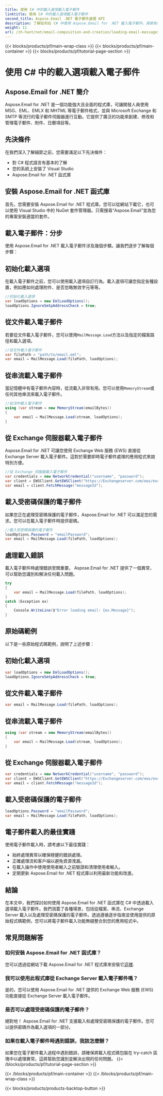 ```yaml
---
title: 使用 C# 中的載入選項載入電子郵件
linktitle: 使用 C# 中的載入選項載入電子郵件
second_title: Aspose.Email .NET 電子郵件處理 API
description: 了解如何在 C# 中使用 Aspose.Email for .NET 載入電子郵件。探索有效電子郵件處理的逐步指南和原始程式碼範例。
weight: 11
url: /zh-hant/net/email-composition-and-creation/loading-email-messages-with-load-options-in-csharp/
---
```


{{< blocks/products/pf/main-wrap-class >}}
{{< blocks/products/pf/main-container >}}
{{< blocks/products/pf/tutorial-page-section >}}

# 使用 C# 中的載入選項載入電子郵件


## Aspose.Email for .NET 簡介

Aspose.Email for .NET 是一個功能強大且全面的程式庫，可讓開發人員使用 MSG、EML、EMLX 和 MHTML 等電子郵件格式，並與 Microsoft Exchange 和 SMTP 等流行的電子郵件伺服器進行互動。它提供了廣泛的功能來創建、修改和管理電子郵件、附件、日曆項目等。

## 先決條件

在我們深入了解細節之前，您需要滿足以下先決條件：

- 對 C# 程式語言有基本的了解
- 您的系統上安裝了 Visual Studio
- Aspose.Email for .NET 函式庫

## 安裝 Aspose.Email for .NET 函式庫

首先，您需要安裝 Aspose.Email for .NET 程式庫。您可以從網站下載它，也可以使用 Visual Studio 中的 NuGet 套件管理器。只需搜尋“Aspose.Email”並為您的專案安裝適當的套件。

## 載入電子郵件：分步

使用 Aspose.Email for .NET 載入電子郵件涉及幾個步驟。讓我們逐步了解每個步驟：

## 初始化載入選項

在載入電子郵件之前，您可以使用載入選項自訂行為。載入選項可讓您指定各種設置，例如應如何處理附件、是否忽略無效字元等等。

```csharp
//初始化載入選項
var loadOptions = new EmlLoadOptions();
loadOptions.IgnoreSmtpAddressCheck = true;
```

## 從文件載入電子郵件

若要從文件載入電子郵件，您可以使用`MailMessage.Load`方法以及指定的檔案路徑和載入選項。

```csharp
//從文件載入電子郵件
var filePath = "path/to/email.eml";
var email = MailMessage.Load(filePath, loadOptions);
```

## 從串流載入電子郵件

當記憶體中有電子郵件內容時，從流載入非常有用。您可以使用`MemoryStream`或任何其他串流來載入電子郵件。

```csharp
//從流中載入電子郵件
using (var stream = new MemoryStream(emailBytes))
{
    var email = MailMessage.Load(stream, loadOptions);
}
```

## 從 Exchange 伺服器載入電子郵件

Aspose.Email for .NET 可讓您使用 Exchange Web 服務 (EWS) 直接從 Exchange Server 載入電子郵件。這對於需要即時電子郵件處理的應用程式來說特別方便。

```csharp
//從 Exchange 伺服器載入電子郵件
var credentials = new NetworkCredential("username", "password");
var client = EWSClient.GetEWSClient("https://Exchangeserver.com/ews/exchange.asmx”，憑證）；
var email = client.FetchMessage("messageId");
```

## 載入受密碼保護的電子郵件

如果您正在處理受密碼保護的電子郵件，Aspose.Email for .NET 可以滿足您的需求。您可以在載入電子郵件時提供密碼。

```csharp
//載入受密碼保護的電子郵件
loadOptions.Password = "emailPassword";
var email = MailMessage.Load(filePath, loadOptions);
```

## 處理載入錯誤

載入電子郵件時處理錯誤至關重要。 Aspose.Email for .NET 提供了一個異常，可以幫助您識別和解決任何載入問題。

```csharp
try
{
    var email = MailMessage.Load(filePath, loadOptions);
}
catch (Exception ex)
{
    Console.WriteLine($"Error loading email: {ex.Message}");
}
```

## 原始碼範例

以下是一些原始程式碼範例，說明了上述步驟：

## 初始化載入選項

```csharp
var loadOptions = new EmlLoadOptions();
loadOptions.IgnoreSmtpAddressCheck = true;
```

## 從文件載入電子郵件

```csharp
var email = MailMessage.Load(filePath, loadOptions);
```

## 從串流載入電子郵件

```csharp
using (var stream = new MemoryStream(emailBytes))
{
    var email = MailMessage.Load(stream, loadOptions);
}
```

## 從 Exchange 伺服器載入電子郵件

```csharp
var credentials = new NetworkCredential("username", "password");
var client = EWSClient.GetEWSClient("https://Exchangeserver.com/ews/exchange.asmx”，憑證）；
var email = client.FetchMessage("messageId");
```

## 載入受密碼保護的電子郵件

```csharp
loadOptions.Password = "emailPassword";
var email = MailMessage.Load(filePath, loadOptions);
```

## 電子郵件載入的最佳實踐

使用電子郵件載入時，請考慮以下最佳實踐：

- 始終處理異常以確保穩健的錯誤處理。
- 正確處理流和客戶端以避免資源洩漏。
- 在載入操作中使用使用者輸入之前驗證和清理使用者輸入。
- 定期更新 Aspose.Email for .NET 程式庫以利用最新功能和改進。

## 結論

在本文中，我們探討如何使用 Aspose.Email for .NET 函式庫在 C# 中透過載入選項載入電子郵件。我們涵蓋了各種場景，包括從檔案、串流、Exchange Server 載入以及處理受密碼保護的電子郵件。透過遵循逐步指南並使用提供的原始程式碼範例，您可以將電子郵件載入功能無縫整合到您的應用程式中。

## 常見問題解答

### 如何安裝 Aspose.Email for .NET 函式庫？

您可以透過從網站下載 Aspose.Email for .NET 程式庫來安裝它[這裡](https://releases.aspose.com/email/net).

### 我可以使用此程式庫從 Exchange Server 載入電子郵件嗎？

是的，您可以使用 Aspose.Email for .NET 提供的 Exchange Web 服務 (EWS) 功能直接從 Exchange Server 載入電子郵件。

### 是否可以處理受密碼保護的電子郵件？

絕對地！ Aspose.Email for .NET 支援載入和處理受密碼保護的電子郵件。您可以提供密碼作為載入選項的一部分。

### 如果在載入電子郵件時遇到錯誤，我該怎麼辦？

如果您在電子郵件載入過程中遇到錯誤，請確保將載入程式碼包裝在 try-catch 區塊中以處理異常。這將幫助您識別並解決出現的任何問題。
{{< /blocks/products/pf/tutorial-page-section >}}

{{< /blocks/products/pf/main-container >}}
{{< /blocks/products/pf/main-wrap-class >}}

{{< blocks/products/products-backtop-button >}}

